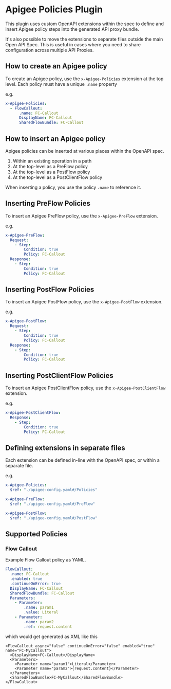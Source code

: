 # Apigee Policies Plugin

This plugin uses custom OpenAPI extensions within the spec to define and insert 
Apigee policy steps into the generated API proxy bundle.

It's also possible to move the extensions to separate files outside the main Open API Spec.
This is useful in cases where you need to share configuration across multiple API Proxies.


## How to create an Apigee policy

To create an Apigee policy, use the `x-Apigee-Policies` extension at the top level.
Each policy must have a unique `.name` property

e.g.

```yaml
x-Apigee-Policies:
  - FlowCallout:
      .name: FC-Callout
      DisplayName: FC-Callout
      SharedFlowBundle: FC-Callout
```

## How to insert an Apigee policy

Apigee policies can be inserted at various places within the OpenAPI spec.

1. Within an existing operation in a path
2. At the top-level as a PreFlow policy
3. At the top-level as a PostFlow policy
4. At the top-level as a PostClientFlow policy

When inserting a policy, you use the policy `.name` to reference it.


## Inserting PreFlow Policies

To insert an Apigee PreFlow policy, use the `x-Apigee-PreFlow` extension.

e.g.

```yaml
x-Apigee-PreFlow:
  Request:
    - Step:
        Condition: true
        Policy: FC-Callout
  Response:
    - Step:
        Condition: true
        Policy: FC-Callout
```


## Inserting PostFlow Policies

To insert an Apigee PostFlow policy, use the `x-Apigee-PostFlow` extension.

e.g.

```yaml
x-Apigee-PostFlow:
  Request:
    - Step:
        Condition: true
        Policy: FC-Callout
  Response:
    - Step:
        Condition: true
        Policy: FC-Callout
```


## Inserting PostClientFlow Policies

To insert an Apigee PostClientFlow policy, use the `x-Apigee-PostClientFlow` extension.

e.g.

```yaml
x-Apigee-PostClientFlow:
  Response:
    - Step:
        Condition: true
        Policy: FC-Callout

```

## Defining extensions in separate files

Each extension can be defined in-line with the OpenAPI spec, or within a separate file.

e.g.

```yaml
x-Apigee-Policies: 
  $ref: "./apigee-config.yaml#/Policies"

x-Apigee-PreFlow:
  $ref: "./apigee-config.yaml#/PreFlow"

x-Apigee-PostFlow:
  $ref: "./apigee-config.yaml#/PostFlow"
```



## Supported Policies

### Flow Callout

Example Flow Callout policy as YAML.

```yaml
FlowCallout:
  .name: FC-Callout
  .enabled: true
  .continueOnError: true
  DisplayName: FC-Callout
  SharedFlowBundle: FC-Callout
  Parameters:
    - Parameter:
        .name: param1
        .value: Literal
    - Parameter:
        .name: param2
        .ref: request.content
```

which would get generated as XML like this

```text
<FlowCallout async="false" continueOnError="false" enabled="true" name="FC-MyCallout">
  <DisplayName>FC-Callout</DisplayName>
  <Parameters>
    <Parameter name="param1">Literal</Parameter>
    <Parameter name="param2">{request.content}</Parameter>
  </Parameters>
  <SharedFlowBundle>FC-MyCallout</SharedFlowBundle>
</FlowCallout>
```

